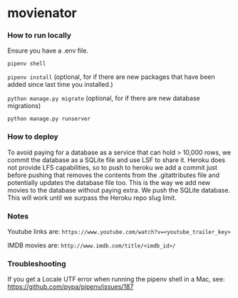# movienator

### How to run locally

Ensure you have a .env file.

`pipenv shell`

`pipenv install` (optional, for if there are new packages that have been added since last time you installed.)

`python manage.py migrate` (optional, for if there are new database migrations)

`python manage.py runserver`

### How to deploy

To avoid paying for a database as a service that can hold > 10,000 rows, we commit the database
as a SQLite file and use LSF to share it. Heroku does not provide LFS capabilities,
so to push to heroku we add a commit just before pushing that removes the contents from the
.gitattributes file and potentially updates the database file too. This is the way we
add new movies to the database without paying extra. We push the SQLite database. This will
work until we surpass the Heroku repo slug limit.

### Notes

Youtube links are: `https://www.youtube.com/watch?v=<youtube_trailer_key>`

IMDB movies are: `http://www.imdb.com/title/<imdb_id>/`

### Troubleshooting

If you get a Locale UTF error when running the pipenv shell in a Mac, see: https://github.com/pypa/pipenv/issues/187
